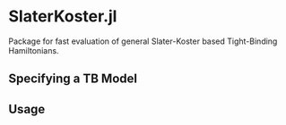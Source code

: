 
# SlaterKoster.jl

Package for fast evaluation of general Slater-Koster based Tight-Binding
Hamiltonians.


## Specifying a TB Model


## Usage
